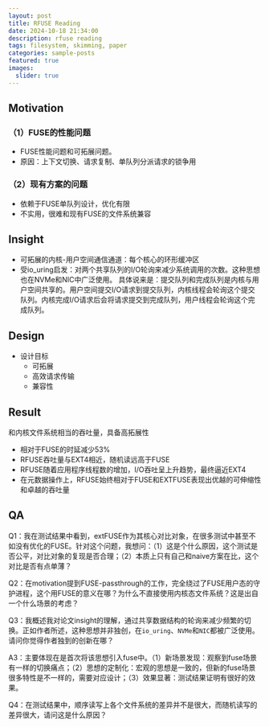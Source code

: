 ```yaml
---
layout: post
title: RFUSE Reading
date: 2024-10-18 21:34:00
description: rfuse reading
tags: filesystem, skimming, paper
categories: sample-posts
featured: true
images:
  slider: true
---
```


## Motivation
### （1）FUSE的性能问题
- FUSE性能问题和可拓展问题。
- 原因：上下文切换、请求复制、单队列分派请求的锁争用
### （2）现有方案的问题
- 依赖于FUSE单队列设计，优化有限
- 不实用，很难和现有FUSE的文件系统兼容

## Insight
- 可拓展的内核-用户空间通信通道：每个核心的环形缓冲区
- 受io_uring启发：对两个共享队列的I/O轮询来减少系统调用的次数。这种思想也在NVMe和NIC中广泛使用。
具体说来是：提交队列和完成队列是内核与用户空间共享的。用户空间提交I/O请求到提交队列，内核线程会轮询这个提交队列。内核完成I/O请求后会将请求提交到完成队列，用户线程会轮询这个完成队列。

## Design
- 设计目标
	- 可拓展
	- 高效请求传输
	- 兼容性

## Result
和内核文件系统相当的吞吐量，具备高拓展性
- 相对于FUSE的时延减少53%
- RFUSE吞吐量与EXT4相近，随机读远高于FUSE
- RFUSE随着应用程序线程数的增加，I/O吞吐呈上升趋势，最终逼近EXT4
- 在元数据操作上，RFUSE始终相对于FUSE和EXTFUSE表现出优越的可伸缩性和卓越的吞吐量


## QA

Q1：我在测试结果中看到，extFUSE作为其核心对比对象，在很多测试中甚至不如没有优化的FUSE。针对这个问题，我想问：（1）这是个什么原因，这个测试是否公平，对比对象的复现是否合理；（2）本质上只有自己和naive方案在比，这个对比是否有点单薄？

Q2：在motivation提到FUSE-passthrough的工作，完全绕过了FUSE用户态的守护进程，这个用FUSE的意义在哪？为什么不直接使用内核态文件系统？这是出自一个什么场景的考虑？

Q3：我概述我对论文insight的理解，通过共享数据结构的轮询来减少频繁的切换。正如作者所述，这种思想并非独创，在`io_uring`、`NVMe`和`NIC`都被广泛使用。请问你觉得作者独到的创新在哪？

A3：主要体现在是首次将该思想引入fuse中。（1）新场景发现：观察到fuse场景有一样的切换痛点；（2）思想的定制化：宏观的思想是一致的，但新的fuse场景很多特性是不一样的，需要对应设计；（3）效果显著：测试结果证明有很好的效果。

Q4：在测试结果中，顺序读写上各个文件系统的差异并不是很大，而随机读写的差异很大，请问这是什么原因？